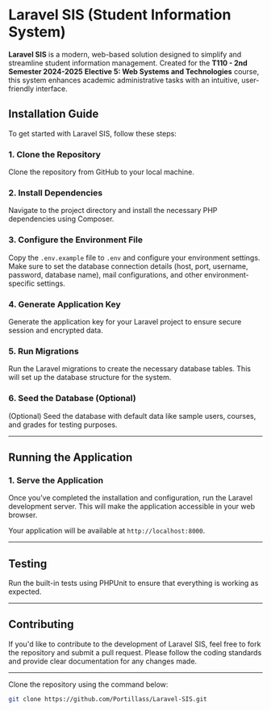 # Laravel SIS (Student Information System)

**Laravel SIS** is a modern, web-based solution designed to simplify and streamline student information management. Created for the **T110 - 2nd Semester 2024-2025** **Elective 5: Web Systems and Technologies** course, this system enhances academic administrative tasks with an intuitive, user-friendly interface.



## Installation Guide

To get started with Laravel SIS, follow these steps:

### 1. Clone the Repository

Clone the repository from GitHub to your local machine.

### 2. Install Dependencies

Navigate to the project directory and install the necessary PHP dependencies using Composer.

### 3. Configure the Environment File

Copy the `.env.example` file to `.env` and configure your environment settings. Make sure to set the database connection details (host, port, username, password, database name), mail configurations, and other environment-specific settings.

### 4. Generate Application Key

Generate the application key for your Laravel project to ensure secure session and encrypted data.

### 5. Run Migrations

Run the Laravel migrations to create the necessary database tables. This will set up the database structure for the system.

### 6. Seed the Database (Optional)

(Optional) Seed the database with default data like sample users, courses, and grades for testing purposes.

---

## Running the Application

### 1. Serve the Application

Once you’ve completed the installation and configuration, run the Laravel development server. This will make the application accessible in your web browser.

Your application will be available at `http://localhost:8000`.

---

## Testing

Run the built-in tests using PHPUnit to ensure that everything is working as expected.

---

## Contributing

If you'd like to contribute to the development of Laravel SIS, feel free to fork the repository and submit a pull request. Please follow the coding standards and provide clear documentation for any changes made.

---
Clone the repository using the command below:
```bash
git clone https://github.com/Portillass/Laravel-SIS.git
